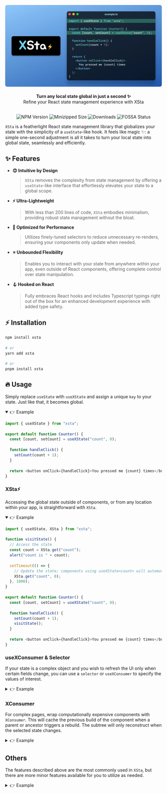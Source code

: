 <div align="center">

![XSta Logo](/assets/cover.webp)

<div align="center"><strong>Turn any local state global in just a second ✨</strong></div>
<div align="center">Refine your React state management experience with XSta</div>
<br/>

![NPM Version](https://badgen.net/npm/v/xsta) ![Minizipped Size](https://badgen.net/bundlephobia/minzip/xsta) ![Downloads](https://img.shields.io/npm/dm/xsta.svg) ![FOSSA Status](https://app.fossa.com/api/projects/git%2Bgithub.com%2Fidootop%2Fxsta.svg?type=shield&issueType=license)

</div>

`XSta` is a featherlight React state management library that globalizes your state with the simplicity of a `useState`-like hook.
It feels like magic ✨: a simple one-second adjustment is all it takes to turn your local state into global state, seamlessly and efficiently.

## ✨ Features

- **😊 Intuitive by Design**
  > `XSta` removes the complexity from state management by offering a `useState`-like interface that effortlessly elevates your state to a global scope.
- **⚡️ Ultra-Lightweight**
  > With less than 200 lines of code, `XSta` embodies minimalism, providing robust state management without the bloat.
- **💪 Optimized for Performance**
  > Utilizes finely-tuned selectors to reduce unnecessary re-renders, ensuring your components only update when needed.
- **⭐️ Unbounded Flexibility**
  > Enables you to interact with your state from anywhere within your app, even outside of React components, offering complete control over state manipulation.
- **🪝 Hooked on React**
  > Fully embraces React hooks and includes Typescript typings right out of the box for an enhanced development experience with added type safety.

## ⚡️ Installation

```bash
npm install xsta

# or
yarn add xsta

# or
pnpm install xsta
```

## 🔥 Usage

Simply replace `useState` with `useXState` and assign a unique `key` to your state. Just like that, it becomes global.

<details open>
<summary>👉 Example</summary>

```typescript
import { useXState } from "xsta";

export default function Counter() {
  const [count, setCount] = useXState("count", 0);

  function handleClick() {
    setCount(count + 1);
  }

  return <button onClick={handleClick}>You pressed me {count} times</button>;
}
```

</details>

### XSta⚡️

Accessing the global state outside of components, or from any location within your app, is straightforward with `XSta`.

<details open>
<summary>👉 Example</summary>

```typescript
import { useXState, XSta } from "xsta";

function visitState() {
  // Access the state
  const count = XSta.get("count");
  alert("count is " + count);

  setTimeout(() => {
    // Update the state; components using useXState<count> will automatically refresh
    XSta.get("count", 0);
  }, 1000);
}

export default function Counter() {
  const [count, setCount] = useXState("count", 0);

  function handleClick() {
    setCount(count + 1);
    visitState();
  }

  return <button onClick={handleClick}>You pressed me {count} times</button>;
}
```

</details>

### useXConsumer & Selector

If your state is a complex object and you wish to refresh the UI only when certain fields change, you can use a `selector` or `useXConsumer` to specify the values of interest.

<details>
<summary>👉 Example</summary>

```typescript
import { useXState, useXConsumer } from "xsta";

export default function APP() {
  return (
    <>
      <Counter />
      <WatchText />
    </>
  );
}

function WatchText() {
  // Component will refresh only when myState.text changes
  const [state] = useXConsumer("myState", (s) => s.text);
  // Or use a selector
  //   const [state] = useXState("myState", undefined, {
  //     selector: (s) => s.text,
  //   });
  return <h1>Current text: {state.text}</h1>;
}

function Counter() {
  const [state, setState] = useXState("myState", { count: 0, text: "hello" });

  function handleClick() {
    setState({
      ...state,
      count: state.count + 1,
      text: ["hello", "world"][Math.round(Math.random())],
    });
  }

  return (
    <button onClick={handleClick}>You pressed me {state.count} times</button>
  );
}
```

</details>

### XConsumer

For complex pages, wrap computationally expensive components with `XConsumer`. This will cache the previous build of the component when a parent or ancestor triggers a rebuild. The subtree will only reconstruct when the selected state changes.

<details>
<summary>👉 Example</summary>

```typescript
import { useXState, XConsumer, XSta } from "xsta";

export default function Counter() {
  const [state, setState] = useXState("myState", { count: 0, text: "hello" });
  console.log("Counter rebuild", state);

  // WatchText will only rebuild when myState.text changes
  const watchText = (
    <XConsumer xkey="myState" selector={(s) => s.text}>
      <WatchText />
    </XConsumer>
  );

  function handleClick() {
    setState({
      ...state,
      count: state.count + 1,
      text: ["hello", "world"][Math.round(Math.random())],
    });
  }

  return (
    <>
      <button onClick={handleClick}>You pressed me {state.count} times</button>
      {watchText}
    </>
  );
}

function WatchText() {
  const state = XSta.get("myState");
  console.log("WatchText rebuild", state);
  return <h1>Current text: {state.text}</h1>;
}
```

</details>

## Others

The features described above are the most commonly used in `XSta`, but there are more minor features available for you to utilize as needed.

<details>
<summary>👉 Example</summary>

```typescript
import { useXState, useXProvider, XSta, XConsumer } from "xsta";

export default function APP() {
  // Initialize the count value
  useXProvider("count", 0);

  return (
    <>
      <Counter />
      <XConsumer xkey="myState" selector={(s) => s.text}>
        {
          // WatchText will only rebuild when myState.text changes
          (state) => <WatchText state={state} />
        }
      </XConsumer>
    </>
  );
}

function Counter() {
  const [count, setCount] = useXState("count");

  function handleClick() {
    setCount(count + 1);
    // Remove count; note that this will not trigger a component refresh
    XSta.remove("count");
    // Clear all states; note that this will not trigger any component refresh
    XSta.clear();
  }

  return <button onClick={handleClick}>You pressed me {count} times</button>;
}

function WatchText({ state }) {
  console.log("WatchText rebuild", state);
  return <h1>Current text: {state.text}</h1>;
}
```

</details>

